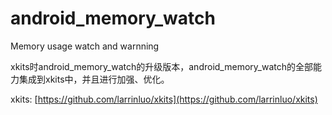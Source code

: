 # android_memory_watch
Memory usage watch and warnning 

xkits时android_memory_watch的升级版本，android_memory_watch的全部能力集成到xkits中，并且进行加强、优化。

xkits: [https://github.com/larrinluo/xkits](https://github.com/larrinluo/xkits)
